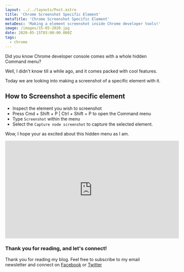 ```yaml
---
layout: ../../layouts/Post.astro
title: 'Chrome Screenshot Specific Element'
metaTitle: 'Chrome Screenshot Specific Element'
metaDesc: 'Making a element screenshot inside Chrome developer tools!'
image: /images/15-05-2020.jpg
date: 2020-05-15T03:00:00.000Z
tags:
  - chrome
---
```


Did you know Chrome developer console comes with a whole hidden Command menu?

Well, I didn't know till a while ago, and it comes packed with cool features.

Today we are looking into making a screenshot of a specific element with it.

## How to Screenshot a specific element

- Inspect the element you wish to screenshot
- Press Cmd + Shift + P | Ctrl + Shift + P to open the Command menu
- Type `Screenshot` within the menu
- Select the `Capture node screenshot` to capture the selected element.

Wow, I hope your as excited about this hidden menu as I am.

<iframe width="560" height="315" src="https://www.youtube.com/embed/axZu4wW6WR4" frameborder="0" allow="accelerometer; autoplay; encrypted-media; gyroscope; picture-in-picture" allowfullscreen></iframe>

### Thank you for reading, and let's connect!

Thank you for reading my blog. Feel free to subscribe to my email newsletter and connect on [Facebook](https://www.facebook.com/DailyDevTipsBlog) or [Twitter](https://twitter.com/DailyDevTips1)

